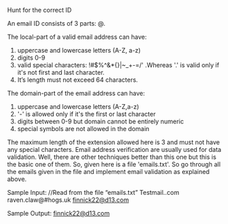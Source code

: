 Hunt for the  correct ID

An email ID consists of 3 parts:
        <local>@<domain>.<extension or tld>

The local-part of a valid email address can have:
1)  uppercase and lowercase letters (A-Z, a-z)
2)  digits  0-9
3)  valid special characters: !#$%^&*{}|~_+-=/' .Whereas '.' is valid only if it's not first and last character. 
4) It’s length must not exceed 64 characters.

The domain-part of the email address can have:
1)  uppercase and lowercase letters (A-Z,a-z)
2)  '-' is allowed only if it's the first or last character
3)  digits between 0-9 but domain cannot be entirely numeric
4)  special symbols are not allowed in the domain 

The maximum length of the extension allowed here is 3 and must not have any special characters. 
Email address verification are usually used for data validation. Well, there are other techniques better than this one but this is the basic one of them. So, given here is a file 'emails.txt'. So go through all the emails given in the file and implement email validation as explained above.

Sample Input:
//Read from the file “emails.txt”
Testmail..com
raven.claw@#hogs.uk
finnick22@d13.com

Sample Output:
finnick22@d13.com
